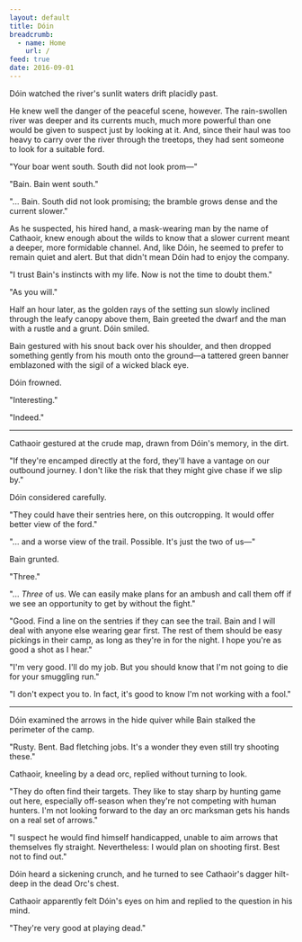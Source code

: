 ```yaml
---
layout: default
title: Dóin  
breadcrumb:
  - name: Home
    url: /
feed: true
date: 2016-09-01
---
```

Dóin watched the river's sunlit waters drift placidly past.

He knew well the danger of the peaceful scene, however.  The rain-swollen river was deeper and its currents much, much more powerful than one would be given to suspect just by looking at it.  And, since their haul was too heavy to carry over the river through the treetops, they had sent someone to look for a suitable ford.

"Your boar went south.  South did not look prom—"

"Bain.  Bain went south."

"... Bain.  South did not look promising; the bramble grows dense and the current slower."

As he suspected, his hired hand, a mask-wearing man by the name of Cathaoir, knew enough about the wilds to know that a slower current meant a deeper, more formidable channel.  And, like Dóin, he seemed to prefer to remain quiet and alert.  But that didn't mean Dóin had to enjoy the company.

"I trust Bain's instincts with my life.  Now is not the time to doubt them."

"As you will."

Half an hour later, as the golden rays of the setting sun slowly inclined through the leafy canopy above them, Bain greeted the dwarf and the man with a rustle and a grunt.  Dóin smiled.

Bain gestured with his snout back over his shoulder, and then dropped something gently from his mouth onto the ground—a tattered green banner emblazoned with the sigil of a wicked black eye.

Dóin frowned.

"Interesting."

"Indeed."

---

Cathaoir gestured at the crude map, drawn from Dóin's memory, in the dirt.

"If they're encamped directly at the ford, they'll have a vantage on our outbound journey.  I don't like the risk that they might give chase if we slip by."

Dóin considered carefully.

"They could have their sentries here, on this outcropping.  It would offer better view of the ford."

"... and a worse view of the trail.  Possible.  It's just the two of us—"

Bain grunted.

"Three."

"... *Three* of us.  We can easily make plans for an ambush and call them off if we see an opportunity to get by without the fight."

"Good.  Find a line on the sentries if they can see the trail.  Bain and I will deal with anyone else wearing gear first.  The rest of them should be easy pickings in their camp, as long as they're in for the night.  I hope you're as good a shot as I hear."

"I'm very good.  I'll do my job.  But you should know that I'm not going to die for your smuggling run."

"I don't expect you to.  In fact, it's good to know I'm not working with a fool."

---

Dóin examined the arrows in the hide quiver while Bain stalked the perimeter of the camp.

"Rusty.  Bent.  Bad fletching jobs.  It's a wonder they even still try shooting these."

Cathaoir, kneeling by a dead orc, replied without turning to look.

"They do often find their targets.  They like to stay sharp by hunting game out here, especially off-season when they're not competing with human hunters.  I'm not looking forward to the day an orc marksman gets his hands on a real set of arrows."

"I suspect he would find himself handicapped, unable to aim arrows that themselves fly straight.  Nevertheless: I would plan on shooting first.  Best not to find out."

Dóin heard a sickening crunch, and he turned to see Cathaoir's dagger hilt-deep in the dead Orc's chest.

Cathaoir apparently felt Dóin's eyes on him and replied to the question in his mind.

"They're very good at playing dead."

